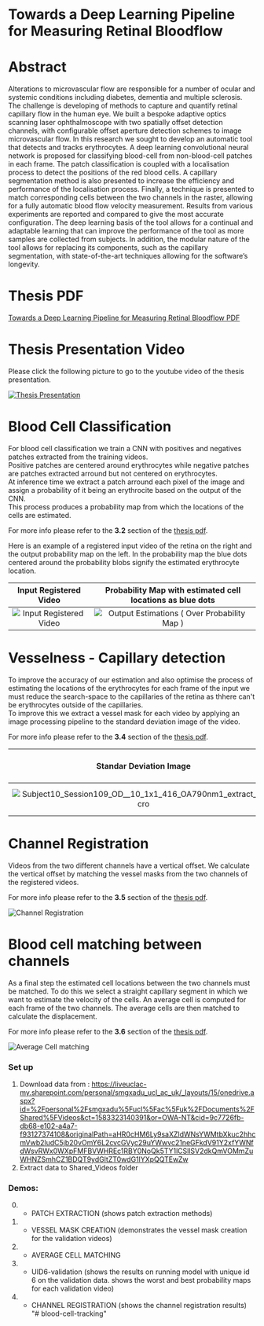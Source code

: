 # Towards a Deep Learning Pipeline for Measuring Retinal Bloodflow

# Abstract

Alterations to microvascular flow are responsible for a number of ocular and
systemic conditions including diabetes, dementia and multiple sclerosis. The challenge is developing of methods to capture and quantify retinal capillary flow in the
human eye. We built a bespoke adaptive optics scanning laser ophthalmoscope with
two spatially offset detection channels, with configurable offset aperture detection
schemes to image microvascular flow. In this research we sought to develop an automatic tool that detects and tracks erythrocytes. A deep learning convolutional neural
network is proposed for classifying blood-cell from non-blood-cell patches in each
frame. The patch classification is coupled with a localisation process to detect the
positions of the red blood cells. A capillary segmentation method is also presented
to increase the efficiency and performance of the localisation process. Finally, a
technique is presented to match corresponding cells between the two channels in
the raster, allowing for a fully automatic blood flow velocity measurement. Results
from various experiments are reported and compared to give the most accurate configuration. The deep learning basis of the tool allows for a continual and adaptable
learning that can improve the performance of the tool as more samples are collected
from subjects. In addition, the modular nature of the tool allows for replacing its
components, such as the capillary segmentation, with state-of-the-art techniques
allowing for the software’s longevity.

# Thesis PDF

[Towards a Deep Learning Pipeline
for Measuring Retinal Bloodflow PDF](https://github.com/cchadj/blood-cell-tracking/files/10862213/Chrysostomos_Chadjiminas___blood_cell_tracking___thesis_report.pdf)

# Thesis Presentation Video

Please click the following picture to go to the youtube video of the thesis presentation.

[![Thesis Presentation](http://img.youtube.com/vi/_2u2MemHv5o/0.jpg)](https://www.youtube.com/watch?v=_2u2MemHv5o)

# Blood Cell Classification

For blood cell classification we train a CNN with positives and negatives patches extracted from the training videos.</br>
Positive patches are centered around erythrocytes while negative patches are patches extracted arround but not centered on erythrocytes.</br>
At inference time we extract a patch arround each pixel of the image and assign a probability of it being an erythrocite based on the output of the CNN.</br>
This process produces a probability map from which the locations of the cells are estimated. 

For more info please refer to the **3.2** section of the [thesis pdf](https://github.com/cchadj/blood-cell-tracking/files/10862213/Chrysostomos_Chadjiminas___blood_cell_tracking___thesis_report.pdf).

Here is an example of a registered input video of the retina on the right and the output probability map on the left.
In the probability map the blue dots centered around the probability blobs signify the estimated erythrocyte location.

Input Registered Video     |  Probability Map with estimated cell locations as blue dots
:-------------------------:|:-------------------------:
![Input Registered Video](https://user-images.githubusercontent.com/22410337/222170570-3df557d3-ab71-488d-b0f4-04620532edf8.gif)  |  ![Output Estimations ( Over Probability Map ) ](https://user-images.githubusercontent.com/22410337/222170449-b42c50a4-85bb-4987-98be-064da3a44039.gif)

# Vesselness - Capillary detection
To improve the accuracy of our estimation and also optimise the process of estimating the locations of the erythrocytes for each frame of the input we must reduce the search-space to the capillaries of the retina as thhere can't be erythrocytes outside of the capillaries.</br>
To improve this we extract a vessel mask for each video by applying an image processing pipeline to the standard deviation image of the video.

For more info please refer to the **3.4** section of the [thesis pdf](https://github.com/cchadj/blood-cell-tracking/files/10862213/Chrysostomos_Chadjiminas___blood_cell_tracking___thesis_report.pdf).

Standar Deviation Image | Output Vessel Mask
:-------------------------:|:-------------------------:
![Subject10_Session109_OD__10_1x1_416_OA790nm1_extract_reg_cro](https://user-images.githubusercontent.com/22410337/222188269-30696636-f295-451f-86d4-aeafde2bfd13.png) | ![Vessel Mask](https://user-images.githubusercontent.com/22410337/222188522-e6e4dfcf-a3d5-40ce-805b-764ae3e900f6.png)

# Channel Registration
Videos from the two different channels have a vertical offset. We calculate the vertical offset by matching the vessel masks from the two channels of the registered videos.

For more info please refer to the **3.5** section of the [thesis pdf](https://github.com/cchadj/blood-cell-tracking/files/10862213/Chrysostomos_Chadjiminas___blood_cell_tracking___thesis_report.pdf).

![Channel Registration](https://user-images.githubusercontent.com/22410337/222189405-a9b44e04-cb3b-493a-9045-43496144e18f.png)

# Blood cell matching between channels
As a final step the estimated cell locations between the two channels must be matched. To do this we select a straight capillary segment in which we want to estimate the velocity of the cells. An average cell is computed for each frame of the two channels. The average cells are then matched to calculate the displacement.

For more info please refer to the **3.6** section of the [thesis pdf](https://github.com/cchadj/blood-cell-tracking/files/10862213/Chrysostomos_Chadjiminas___blood_cell_tracking___thesis_report.pdf).

![Average Cell matching](https://user-images.githubusercontent.com/22410337/222193453-6f9efa99-6836-4f6c-a850-0f6f9d3aa943.png)

### Set up
1. Download data from : https://liveuclac-my.sharepoint.com/personal/smgxadu_ucl_ac_uk/_layouts/15/onedrive.aspx?id=%2Fpersonal%2Fsmgxadu%5Fucl%5Fac%5Fuk%2FDocuments%2FShared%5FVideos&ct=1583323140391&or=OWA-NT&cid=9c7726fb-db68-e102-a4a7-f93127374108&originalPath=aHR0cHM6Ly9saXZldWNsYWMtbXkuc2hhcmVwb2ludC5jb20vOmY6L2cvcGVyc29uYWwvc21neGFkdV91Y2xfYWNfdWsvRWx0WXpFMFBVWHREc1RBY0NoQk5TY1lCSllSV2dkQmVOMmZuWHNZSmhCZ1BDQT9ydGltZT0wdG1lYXpQQTEwZw
2. Extract data to Shared_Videos folder

### Demos:
0. - PATCH EXTRACTION (shows patch extraction methods)

1. - VESSEL MASK CREATION (demonstrates the vessel mask creation for the validation videos)
3. - AVERAGE CELL MATCHING
4. - UID6-validation (shows the results on running model with unique id 6 on the validation data. shows the worst and best probability maps
for each validation video)
5. - CHANNEL REGISTRATION (shows the channel registration results)
"# blood-cell-tracking" 
